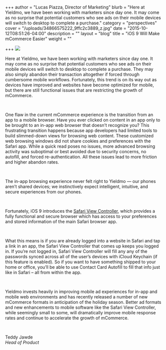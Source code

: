 +++
author = "Lucas Piazza, Director of Marketing"
blurb = "Here at Yieldmo, we have been working with marketers since day one. It may come as no surprise that potential customers who see ads on their mobile devices will switch to desktop to complete a purchase."
category = "perspectives"
cover = "/uploads/34866575222_9ffc2c3889_z.jpg"
date = "2015-10-12T08:51:26-04:00"
description = ""
layout = "blog"
title = "iOS 9 Will Make mCommerce Easier"
weight = ""

+++
![](/uploads/ios9_forTeddy_blogPost_20150925.gif)

Here at Yieldmo, we have been working with marketers since day one. It may come as no surprise that potential customers who see ads on their mobile devices will switch to desktop to complete a purchase. They may also simply abandon their transaction altogether if forced through cumbersome mobile workflows. Fortunately, this trend is on its way out as devices have improved and websites have become optimized for mobile, but there are still functional issues that are restricting the growth of mCommerce.

 

One flaw in the current mCommerce experience is the transition from an app to a mobile browser. Have you ever clicked on content in an app only to be brought to an in-app web browser that doesn’t recognize you? This frustrating transition happens because app developers had limited tools to build slimmed-down views for browsing web content. These customized web browsing windows did not share cookies and preferences with the Safari app. While a quick read poses no issues, more advanced browsing activity was suboptimal or best avoided due to security concerns, no autofill, and forced re-authentication. All these issues lead to more friction and higher abandon rates.

 

The in-app browsing experience never felt right to Yieldmo — our phones aren’t shared devices; we instinctively expect intelligent, intuitive, and secure experiences from our phones.

 

Fortunately, iOS 9 introduces the [Safari View Controller](http://developer.apple.com/videos/wwdc/2015/?id=504), which provides a fully functional and secure browser which has access to your preferences and stored information of the main Safari browser app.

 

What this means is if you are already logged into a website in Safari and tap a link in an app, the Safari View Controller that comes up keeps you logged in. If you’re not logged in, Safari View Controller will fill any any of the passwords synced across all of the user’s devices with iCloud Keychain (if this feature is enabled). So if you want to have something shipped to your home or office, you’ll be able to use Contact Card Autofill to fill that info just like in Safari – all from within the app.

 

Yieldmo invests heavily in improving mobile ad experiences for in-app and mobile web environments and has recently released a number of new mCommerce formats in anticipation of the holiday season. Better ad formats and new enhancements to mobile software like the Safari View Controller, while seemingly small to some, will dramatically improve mobile response rates and continue to accelerate the growth of mCommerce.

 

Teddy Jawde  
_Head of Product_
